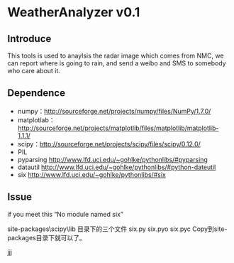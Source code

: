 WeatherAnalyzer v0.1
===============
## Introduce
This tools is used to anaylsis the radar image which comes from NMC, we can report where is going to rain, and send a weibo and SMS to somebody who care about it.

## Dependence

* numpy：http://sourceforge.net/projects/numpy/files/NumPy/1.7.0/
* matplotlab：http://sourceforge.net/projects/matplotlib/files/matplotlib/matplotlib-1.1.1/
* scipy：http://sourceforge.net/projects/scipy/files/scipy/0.12.0/
* PIL
* pyparsing http://www.lfd.uci.edu/~gohlke/pythonlibs/#pyparsing
* datautil http://www.lfd.uci.edu/~gohlke/pythonlibs/#python-dateutil
* six http://www.lfd.uci.edu/~gohlke/pythonlibs/#six

## Issue
if you meet this “No module named six”

site-packages\scipy\lib 目录下的三个文件
six.py
six.pyo
six.pyc
Copy到site-packages目录下就可以了。

jjj
